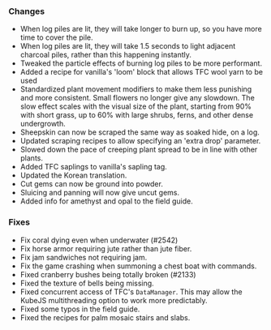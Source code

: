 
### Changes

- When log piles are lit, they will take longer to burn up, so you have more time to cover the pile.
- When log piles are lit, they will take 1.5 seconds to light adjacent charcoal piles, rather than this happening instantly.
- Tweaked the particle effects of burning log piles to be more performant.
- Added a recipe for vanilla's 'loom' block that allows TFC wool yarn to be used
- Standardized plant movement modifiers to make them less punishing and more consistent. Small flowers no longer give any slowdown. The slow effect scales with the visual size of the plant, starting from 90% with short grass, up to 60% with large shrubs, ferns, and other dense undergrowth.
- Sheepskin can now be scraped the same way as soaked hide, on a log.
- Updated scraping recipes to allow specifying an 'extra drop' parameter.
- Slowed down the pace of creeping plant spread to be in line with other plants.
- Added TFC saplings to vanilla's sapling tag.
- Updated the Korean translation.
- Cut gems can now be ground into powder.
- Sluicing and panning will now give uncut gems.
- Added info for amethyst and opal to the field guide.

### Fixes
- Fix coral dying even when underwater (#2542)
- Fix horse armor requiring jute rather than jute fiber.
- Fix jam sandwiches not requiring jam.
- Fix the game crashing when summoning a chest boat with commands.
- Fixed cranberry bushes being totally broken (#2133)
- Fixed the texture of bells being missing.
- Fixed concurrent access of TFC's `DataManager`. This may allow the KubeJS multithreading option to work more predictably.
- Fixed some typos in the field guide.
- Fixed the recipes for palm mosaic stairs and slabs.